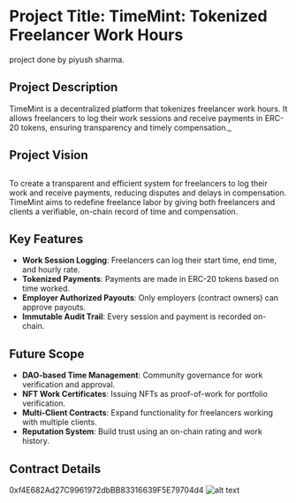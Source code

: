 # Project Title: TimeMint: Tokenized Freelancer Work Hours
project done by piyush sharma.
## Project Description         

TimeMint is a decentralized platform that tokenizes freelancer work hours. It allows freelancers to log their work sessions and receive payments in ERC-20 tokens, ensuring transparency and timely compensation._

## Project Vision   
 
##  
To create a transparent and efficient system for freelancers to log their work and receive payments, reducing disputes and delays in compensation. TimeMint aims to redefine freelance labor by giving both freelancers and clients a verifiable, on-chain record of time and compensation.

## Key Features

- **Work Session Logging**: Freelancers can log their start time, end time, and hourly rate.
- **Tokenized Payments**: Payments are made in ERC-20 tokens based on time worked.
- **Employer Authorized Payouts**: Only employers (contract owners) can approve payouts.
- **Immutable Audit Trail**: Every session and payment is recorded on-chain.

## Future Scope

- **DAO-based Time Management**: Community governance for work verification and approval.
- **NFT Work Certificates**: Issuing NFTs as proof-of-work for portfolio verification.
- **Multi-Client Contracts**: Expand functionality for freelancers working with multiple clients.
- **Reputation System**: Build trust using an on-chain rating and work history.

## Contract Details
0xf4E682Ad27C9961972dbBB83316639F5E79704d4
![alt text](image.png)
